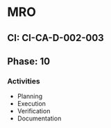 # MRO

## CI: CI-CA-D-002-003
## Phase: 10

### Activities
- Planning
- Execution
- Verification
- Documentation
